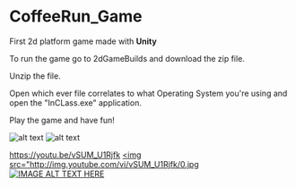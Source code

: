# CoffeeRun_Game
First 2d platform game made with **Unity**

To run the game go to 2dGameBuilds and download the zip file.

Unzip the file.

Open which ever file correlates to what Operating System you're using and open the "InCLass.exe" application.

Play the game and have fun!

![alt text](https://github.com/JessieSu2/CoffeeRun_Game/blob/main/HomeScreen.png)
![alt text](https://github.com/JessieSu2/CoffeeRun_Game/blob/main/BackStory.png)


https://youtu.be/vSUM_U1Rjfk
<a href="http://www.youtube.com/watch?feature=player_embedded&v=vSUM_U1Rjfk
" target="_blank"><img src="http://img.youtube.com/vi/vSUM_U1Rjfk/0.jpg
[![IMAGE ALT TEXT HERE](http://img.youtube.com/vi/vSUM_U1Rjfk/0.jpg)](http://www.youtube.com/watch?v=vSUM_U1Rjfk)

